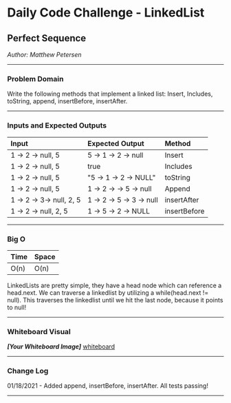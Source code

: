 # Daily Code Challenge - LinkedList

## Perfect Sequence
*Author: Matthew Petersen*

---

### Problem Domain

Write the following methods that implement a linked list: Insert, Includes, toString, append, insertBefore, insertAfter.

---

### Inputs and Expected Outputs

| Input | Expected Output | Method | 
| :----------- | :----------- |:----------- |
| 1 -> 2 -> null, 5 | 5 -> 1 -> 2 -> null | Insert |
| 1 -> 2 -> null, 5 | true | Includes |
| 1 -> 2 -> null, 5 | "5 -> 1 -> 2 -> NULL" | toString |
| 1 -> 2 -> null, 5 | 1 -> 2 -> -> 5 -> null | Append |
| 1 -> 2 -> 3-> null, 2, 5 | 1 -> 2 -> 5 -> 3 -> null | insertAfter |
| 1 -> 2 -> null, 2, 5 | 1 -> 5 -> 2 -> NULL | insertBefore |
---

### Big O


| Time | Space |
| :----------- | :----------- |
| O(n) | O(n) |

LinkedLists are pretty simple, they have a head node which can reference a head.next. We can traverse a linkedlist by utilizing a while(head.next != null). This traverses the linkedlist until we hit the last node, because it points to null!

---


### Whiteboard Visual
***[Your Whiteboard Image]***
[whiteboard](../images/CC6.PNG)


---

### Change Log
01/18/2021 - Added append, insertBefore, insertAfter. All tests passing!

---
